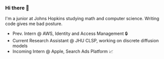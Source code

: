 ### Hi there 👋

<!--
**tjbai/tjbai** is a ✨ _special_ ✨ repository because its `README.md` (this file) appears on your GitHub profile.

Here are some ideas to get you started:

- 🔭 I’m currently working on ...
- 🌱 I’m currently learning ...
- 👯 I’m looking to collaborate on ...
- 🤔 I’m looking for help with ...
- 💬 Ask me about ...
- 📫 How to reach me: ...
- 😄 Pronouns: ...
- ⚡ Fun fact: ...


[![stats](https://github-readme-stats.vercel.app/api?username=tjbai)](https://github.com/anuraghazra/github-readme-stats)
-->

I'm a junior at Johns Hopkins studying math and computer science. Writing code gives me bad posture.
- Prev. Intern @ AWS, Identity and Access Management 🔒
- Current Research Assistant @ JHU CLSP, working on discrete diffusion models
- Incoming Intern @ Apple, Search Ads Platform 📈
